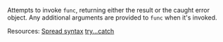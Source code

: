 Attempts to invoke <code>func</code>, returning either the result or the caught error object. Any additional arguments are provided to <code>func</code> when it's invoked.

Resources: [Spread syntax](https://developer.mozilla.org/docs/Web/JavaScript/Reference/Operators/Spread_syntax) [try...catch](https://developer.mozilla.org/en-US/docs/Web/JavaScript/Reference/Statements/try...catch)
